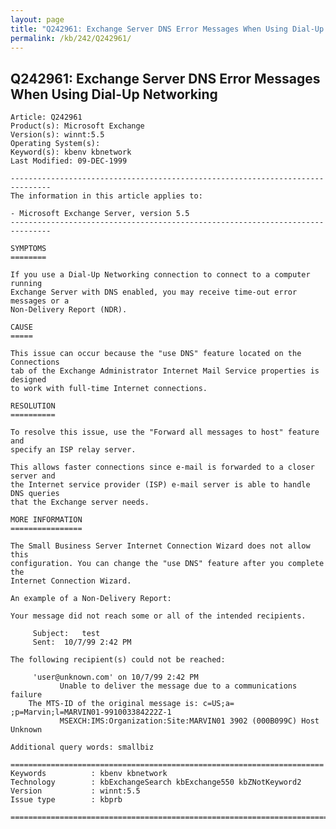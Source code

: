 ```yaml
---
layout: page
title: "Q242961: Exchange Server DNS Error Messages When Using Dial-Up Networking"
permalink: /kb/242/Q242961/
---
```


## Q242961: Exchange Server DNS Error Messages When Using Dial-Up Networking

	Article: Q242961
	Product(s): Microsoft Exchange
	Version(s): winnt:5.5
	Operating System(s): 
	Keyword(s): kbenv kbnetwork
	Last Modified: 09-DEC-1999
	
	-------------------------------------------------------------------------------
	The information in this article applies to:
	
	- Microsoft Exchange Server, version 5.5 
	-------------------------------------------------------------------------------
	
	SYMPTOMS
	========
	
	If you use a Dial-Up Networking connection to connect to a computer running
	Exchange Server with DNS enabled, you may receive time-out error messages or a
	Non-Delivery Report (NDR).
	
	CAUSE
	=====
	
	This issue can occur because the "use DNS" feature located on the Connections
	tab of the Exchange Administrator Internet Mail Service properties is designed
	to work with full-time Internet connections.
	
	RESOLUTION
	==========
	
	To resolve this issue, use the "Forward all messages to host" feature and
	specify an ISP relay server.
	
	This allows faster connections since e-mail is forwarded to a closer server and
	the Internet service provider (ISP) e-mail server is able to handle DNS queries
	that the Exchange server needs.
	
	MORE INFORMATION
	================
	
	The Small Business Server Internet Connection Wizard does not allow this
	configuration. You can change the "use DNS" feature after you complete the
	Internet Connection Wizard.
	
	An example of a Non-Delivery Report:
	
	Your message did not reach some or all of the intended recipients.
	
	     Subject:	test
	     Sent:	10/7/99 2:42 PM
	
	The following recipient(s) could not be reached:
	
	     'user@unknown.com' on 10/7/99 2:42 PM
	           Unable to deliver the message due to a communications failure
		The MTS-ID of the original message is: c=US;a= ;p=Marvin;l=MARVIN01-991003384222Z-1
	           MSEXCH:IMS:Organization:Site:MARVIN01 3902 (000B099C) Host Unknown
	
	Additional query words: smallbiz
	
	======================================================================
	Keywords          : kbenv kbnetwork 
	Technology        : kbExchangeSearch kbExchange550 kbZNotKeyword2
	Version           : winnt:5.5
	Issue type        : kbprb
	
	=============================================================================
	
